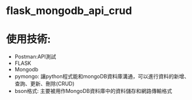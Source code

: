 # flask_mongodb_api_crud

# 使用技術:

- Postman:API測試
- FLASK
- Mongodb
- pymongo: 讓python程式能和mongoDB資料庫溝通，可以進行資料的新增、查詢、更新、刪除(CRUD)
- bson格式: 主要被用作MongoDB資料庫中的資料儲存和網路傳輸格式
